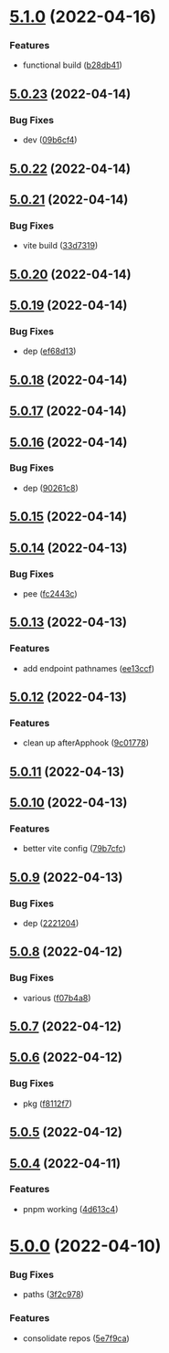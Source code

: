 # [5.1.0](https://github.com/FactorJS/factor/compare/v5.0.23...v5.1.0) (2022-04-16)


### Features

* functional build ([b28db41](https://github.com/FactorJS/factor/commit/b28db41e3d9dc8a12640da9fb0611d6aef85b681))



## [5.0.23](https://github.com/FactorJS/factor/compare/v5.0.22...v5.0.23) (2022-04-14)


### Bug Fixes

* dev ([09b6cf4](https://github.com/FactorJS/factor/commit/09b6cf47d59b57580422acf81a8a4a4d8366d8a8))



## [5.0.22](https://github.com/FactorJS/factor/compare/v5.0.21...v5.0.22) (2022-04-14)



## [5.0.21](https://github.com/FactorJS/factor/compare/v5.0.20...v5.0.21) (2022-04-14)


### Bug Fixes

* vite build ([33d7319](https://github.com/FactorJS/factor/commit/33d7319c00b9544637c53608db16db9a6665ec50))



## [5.0.20](https://github.com/FactorJS/factor/compare/v5.0.19...v5.0.20) (2022-04-14)



## [5.0.19](https://github.com/FactorJS/factor/compare/v5.0.18...v5.0.19) (2022-04-14)


### Bug Fixes

* dep ([ef68d13](https://github.com/FactorJS/factor/commit/ef68d139c790065355d769e97bd5f6d867ab5d7c))



## [5.0.18](https://github.com/FactorJS/factor/compare/v5.0.17...v5.0.18) (2022-04-14)



## [5.0.17](https://github.com/FactorJS/factor/compare/v5.0.16...v5.0.17) (2022-04-14)



## [5.0.16](https://github.com/FactorJS/factor/compare/v5.0.15...v5.0.16) (2022-04-14)


### Bug Fixes

* dep ([90261c8](https://github.com/FactorJS/factor/commit/90261c8cba3ae40fd04a51a0069ac217d2fcae31))



## [5.0.15](https://github.com/FactorJS/factor/compare/v5.0.14...v5.0.15) (2022-04-14)



## [5.0.14](https://github.com/FactorJS/factor/compare/v5.0.13...v5.0.14) (2022-04-13)


### Bug Fixes

* pee ([fc2443c](https://github.com/FactorJS/factor/commit/fc2443c825972a2a9c4823d115f24f4a0a85196f))



## [5.0.13](https://github.com/FactorJS/factor/compare/v5.0.12...v5.0.13) (2022-04-13)


### Features

* add endpoint pathnames ([ee13ccf](https://github.com/FactorJS/factor/commit/ee13ccf70dcfd2328a8b0d2f8c85c0ede601b806))



## [5.0.12](https://github.com/FactorJS/factor/compare/v5.0.11...v5.0.12) (2022-04-13)


### Features

* clean up afterApphook ([9c01778](https://github.com/FactorJS/factor/commit/9c01778f2596d45e0716fdc4130c48b825f7ac8d))



## [5.0.11](https://github.com/FactorJS/factor/compare/v5.0.10...v5.0.11) (2022-04-13)



## [5.0.10](https://github.com/FactorJS/factor/compare/v5.0.9...v5.0.10) (2022-04-13)


### Features

* better vite config ([79b7cfc](https://github.com/FactorJS/factor/commit/79b7cfcca487d805c180086d956617a5472992f7))



## [5.0.9](https://github.com/FactorJS/factor/compare/v5.0.8...v5.0.9) (2022-04-13)


### Bug Fixes

* dep ([2221204](https://github.com/FactorJS/factor/commit/2221204b9e012927ba0761246d70147d97eb3002))



## [5.0.8](https://github.com/FactorJS/factor/compare/v5.0.7...v5.0.8) (2022-04-12)


### Bug Fixes

* various ([f07b4a8](https://github.com/FactorJS/factor/commit/f07b4a8b11546ac71cd3ec6fca982227a3ac2739))



## [5.0.7](https://github.com/FactorJS/factor/compare/v5.0.6...v5.0.7) (2022-04-12)



## [5.0.6](https://github.com/FactorJS/factor/compare/v5.0.5...v5.0.6) (2022-04-12)


### Bug Fixes

* pkg ([f8112f7](https://github.com/FactorJS/factor/commit/f8112f7890b581108ad0b9c8099e2f95144af439))



## [5.0.5](https://github.com/FactorJS/factor/compare/v5.0.4...v5.0.5) (2022-04-12)



## [5.0.4](https://github.com/FactorJS/factor/compare/v5.0.0...v5.0.4) (2022-04-11)


### Features

* pnpm working ([4d613c4](https://github.com/FactorJS/factor/commit/4d613c48aae76a0709f3868fe4a4dbffba189a56))



# [5.0.0](https://github.com/FactorJS/factor/compare/v4.1.70...v5.0.0) (2022-04-10)


### Bug Fixes

* paths ([3f2c978](https://github.com/FactorJS/factor/commit/3f2c9784a542c43481a30adf25cc8d69406bfc87))


### Features

* consolidate repos ([5e7f9ca](https://github.com/FactorJS/factor/commit/5e7f9cadae5c350ac164adbd7b4f172850e3885f))



